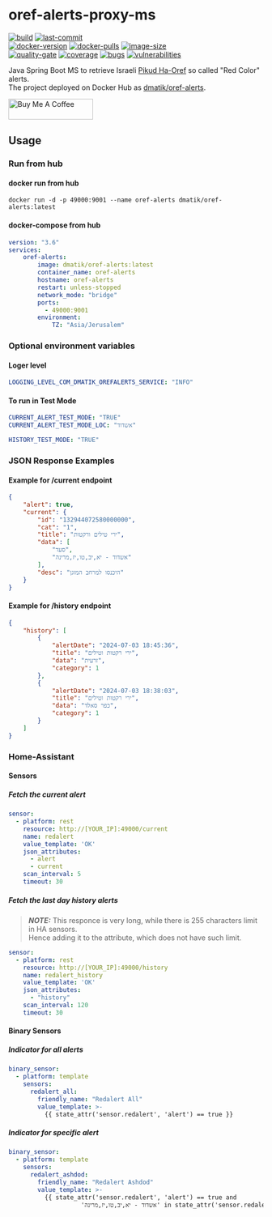 # oref-alerts-proxy-ms

[![build]][3] [![last-commit]][2] <br>
[![docker-version]][1] [![docker-pulls]][1] [![image-size]][1] <br>
[![quality-gate]][4] [![coverage]][4] [![bugs]][4] [![vulnerabilities]][4]

Java Spring Boot MS to retrieve Israeli [Pikud Ha-Oref](https://www.oref.org.il/) so called "Red Color" alerts. <br/>
The project deployed on Docker Hub as [dmatik/oref-alerts](https://hub.docker.com/r/dmatik/oref-alerts).

<a href="https://www.buymeacoffee.com/bg7MaEJHc" target="_blank"><img height="41px" width="167px" src="https://cdn.buymeacoffee.com/buttons/default-orange.png" alt="Buy Me A Coffee"></a>

## Usage
### Run from hub
#### docker run from hub
```text
docker run -d -p 49000:9001 --name oref-alerts dmatik/oref-alerts:latest
```

#### docker-compose from hub
```yaml
version: "3.6"
services:
    oref-alerts:
        image: dmatik/oref-alerts:latest
        container_name: oref-alerts
        hostname: oref-alerts
        restart: unless-stopped
        network_mode: "bridge"
        ports:
          - 49000:9001
        environment:
            TZ: "Asia/Jerusalem"
```

### Optional environment variables
#### Loger level
```yaml
LOGGING_LEVEL_COM_DMATIK_OREFALERTS_SERVICE: "INFO"
```
#### To run in Test Mode
```yaml
CURRENT_ALERT_TEST_MODE: "TRUE"
CURRENT_ALERT_TEST_MODE_LOC: "אשדוד"

HISTORY_TEST_MODE: "TRUE"
```


### JSON Response Examples
#### Example for /current endpoint
```json
{
    "alert": true,
    "current": {
        "id": "132944072580000000",
        "cat": "1",
        "title": "ירי טילים ורקטות",
        "data": [
            "סעד",
            "אשדוד - יא,יב,טו,יז,מרינה"
        ],
        "desc": "היכנסו למרחב המוגן"
    }
}
```
#### Example for /history endpoint
```json
{
    "history": [
		{
			"alertDate": "2024-07-03 18:45:36",
			"title": "ירי רקטות וטילים",
			"data": "זרעית",
			"category": 1
		},
		{
			"alertDate": "2024-07-03 18:38:03",
			"title": "ירי רקטות וטילים",
			"data": "כפר סאלד",
			"category": 1
		}
    ]
}
```

### Home-Assistant

#### Sensors
##### Fetch the current alert
```yaml
sensor:
  - platform: rest
    resource: http://[YOUR_IP]:49000/current
    name: redalert
    value_template: 'OK'
    json_attributes:
      - alert
      - current
    scan_interval: 5
    timeout: 30
```

##### Fetch the last day history alerts
> **_NOTE:_** This responce is very long, while there is 255 characters limit in HA sensors. <br/>
> Hence adding it to the attribute, which does not have such limit.
```yaml
sensor:
  - platform: rest
    resource: http://[YOUR_IP]:49000/history
    name: redalert_history
    value_template: 'OK'
    json_attributes:
      - "history"
    scan_interval: 120
    timeout: 30
```

#### Binary Sensors
##### Indicator for all alerts
```yaml
binary_sensor:
  - platform: template
    sensors:
      redalert_all:
        friendly_name: "Redalert All"
        value_template: >-
          {{ state_attr('sensor.redalert', 'alert') == true }}
```

##### Indicator for specific alert
```yaml
binary_sensor:
  - platform: template
    sensors:
      redalert_ashdod:
        friendly_name: "Redalert Ashdod"
        value_template: >-
          {{ state_attr('sensor.redalert', 'alert') == true and 
                    'אשדוד - יא,יב,טו,יז,מרינה' in state_attr('sensor.redalert', 'current')['data'] }}
```
<!-- Real Links -->
[1]: https://hub.docker.com/r/dmatik/oref-alerts
[2]: https://github.com/dmatik/oref-alerts-proxy-ms
[3]: https://github.com/dmatik/oref-alerts-proxy-ms/actions/workflows/build.yml
[4]: https://sonarcloud.io/dashboard?id=dmatik_oref-alerts-proxy-ms
<!-- Badges Links -->
[maintenance]: https://img.shields.io/maintenance/yes/2021
[last-commit]: https://img.shields.io/github/last-commit/dmatik/oref-alerts-proxy-ms
[docker-pulls]: https://img.shields.io/docker/pulls/dmatik/oref-alerts?logo=docker
[docker-version]: https://img.shields.io/docker/v/dmatik/oref-alerts?sort=semver&logo=docker
[image-size]: https://img.shields.io/docker/image-size/dmatik/oref-alerts/latest?logo=docker
[build]: https://github.com/dmatik/oref-alerts-proxy-ms/actions/workflows/build.yml/badge.svg
[quality-gate]: https://sonarcloud.io/api/project_badges/measure?project=dmatik_oref-alerts-proxy-ms&metric=alert_status
[coverage]: https://sonarcloud.io/api/project_badges/measure?project=dmatik_oref-alerts-proxy-ms&metric=coverage
[bugs]: https://sonarcloud.io/api/project_badges/measure?project=dmatik_oref-alerts-proxy-ms&metric=bugs
[vulnerabilities]: https://sonarcloud.io/api/project_badges/measure?project=dmatik_oref-alerts-proxy-ms&metric=vulnerabilities
